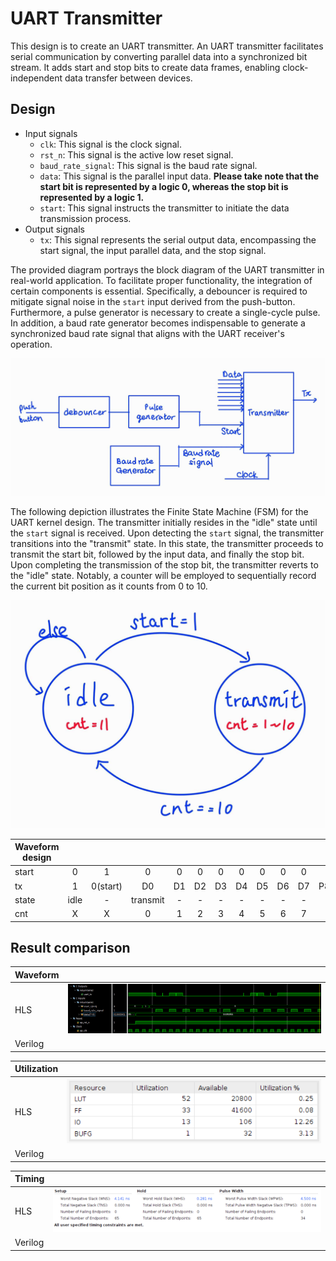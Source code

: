 # UART Transmitter

This design is to create an UART transmitter. An UART transmitter facilitates serial communication by converting parallel data into a synchronized bit stream. It adds start and stop bits to create data frames, enabling clock-independent data transfer between devices.

## Design

* Input signals
  * `clk`: This signal is the clock signal.
  * `rst_n`: This signal is the active low reset signal.
  * `baud_rate_signal`: This signal is the baud rate signal.
  * `data`: This signal is the parallel input data.
  **Please take note that the start bit is represented by a logic 0, whereas the stop bit is represented by a logic 1.**
  * `start`: This signal instructs the transmitter to initiate the data transmission process.
* Output signals
  * `tx`: This signal represents the serial output data, encompassing the start signal, the input parallel data, and the stop signal.

The provided diagram portrays the block diagram of the UART transmitter in real-world application. To facilitate proper functionality, the integration of certain components is essential. Specifically, a debouncer is required to mitigate signal noise in the `start` input derived from the push-button. Furthermore, a pulse generator is necessary to create a single-cycle pulse. In addition, a baud rate generator becomes indispensable to generate a synchronized baud rate signal that aligns with the UART receiver's operation.

![Alt text](image-3.png)

The following depiction illustrates the Finite State Machine (FSM) for the UART kernel design. The transmitter initially resides in the "idle" state until the `start` signal is received. Upon detecting the `start` signal, the transmitter transitions into the "transmit" state. In this state, the transmitter proceeds to transmit the start bit, followed by the input data, and finally the stop bit. Upon completing the transmission of the stop bit, the transmitter reverts to the "idle" state. Notably, a counter will be employed to sequentially record the current bit position as it counts from 0 to 10.

![Alt text](image-4.png)

| Waveform design |      |          |          |    |    |    |    |    |    |    |            |         |      |
|-----------------|:----:|:--------:|:--------:|:--:|:--:|:--:|:--:|:--:|:--:|:--:|:----------:|:-------:|:----:|
| start           |   0  |     1    |     0    |  0 |  0 |  0 |  0 |  0 |  0 |  0 |      0     |    0    |   0  |
| tx              |   1  | 0(start) |    D0    | D1 | D2 | D3 | D4 | D5 | D6 | D7 | P8(parity) | 1(stop) |   1  |
| state           | idle |     -    | transmit |  - |  - |  - |  - |  - |  - |  - |      -     |    -    | idle |
| cnt             |   X  |     X    |     0    |  1 |  2 |  3 |  4 |  5 |  6 |  7 |      8     |    9    |   X  |

## Result comparison

|Waveform||
|--|--|
|HLS|![Alt text](image.png)|
|Verilog||

|Utilization||
|--|--|
|HLS|![Alt text](image-2.png)|
|Verilog||

|Timing||
|--|--|
|HLS|![Alt text](image-1.png)|
|Verilog||
